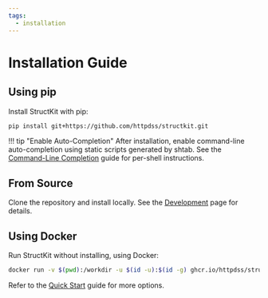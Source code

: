 ```yaml
---
tags:
  - installation
---
```


# Installation Guide

## Using pip

Install StructKit with pip:

```sh
pip install git+https://github.com/httpdss/structkit.git
```

!!! tip "Enable Auto-Completion"
    After installation, enable command-line auto-completion using static scripts generated by shtab. See the [Command-Line Completion](completion.md) guide for per-shell instructions.

## From Source

Clone the repository and install locally. See the [Development](development.md) page for details.

## Using Docker

Run StructKit without installing, using Docker:

```sh
docker run -v $(pwd):/workdir -u $(id -u):$(id -g) ghcr.io/httpdss/struct:main generate file:///workdir/example/structure.yaml /workdir/example_output
```

Refer to the [Quick Start](quickstart.md) guide for more options.
